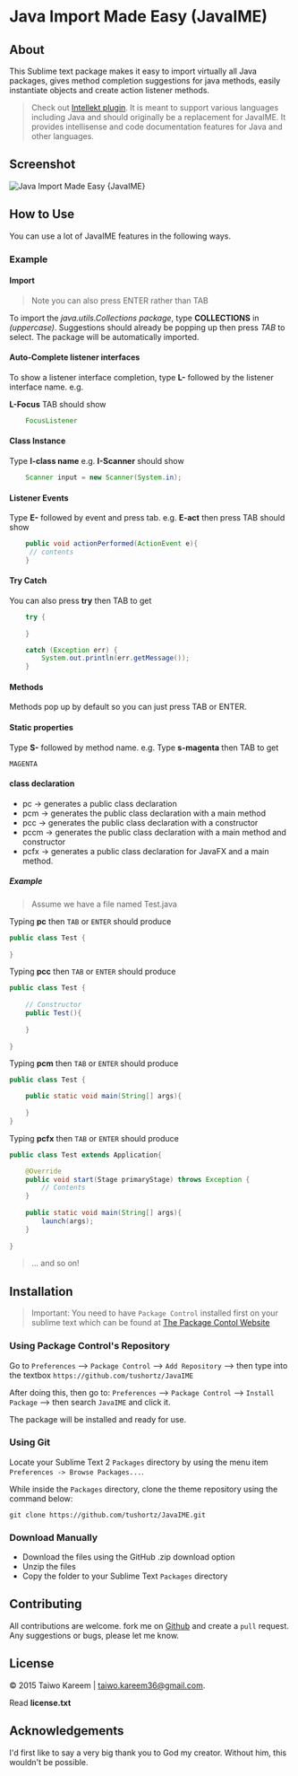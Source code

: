 # Java Import Made Easy (JavaIME)

## About

This Sublime text package makes it easy to import virtually all Java packages, gives method completion suggestions for java methods, easily instantiate objects and create action listener methods.

> Check out [Intellekt plugin](https://github.com/tushortz/intellekt). It is meant to support various languages including Java and should originally be a replacement for JavaIME. It provides intellisense and code documentation features for Java and other languages.


## Screenshot
![Java Import Made Easy {JavaIME}](./preview.gif)

## How to Use

You can use a lot of JavaIME features in the following ways.


### Example
#### Import
> Note you can also press ENTER rather than TAB

To import the *java.utils.Collections package*, type **COLLECTIONS** in *(uppercase)*. Suggestions should already be popping up then press *TAB* to select. The package will be automatically imported.

#### Auto-Complete listener interfaces

To show a listener interface completion, type **L-** followed by the listener interface name. e.g.
	
**L-Focus** TAB should show 

```java
	FocusListener
```

#### Class Instance

Type **I-class name** e.g. **I-Scanner** should show
```java
	Scanner input = new Scanner(System.in);
```

#### Listener Events

Type **E-** followed by event and press tab. e.g.
	**E-act** then press TAB should show

```java
	public void actionPerformed(ActionEvent e){
	 // contents 
	}
```

#### Try Catch
You can also press **try** then TAB to get

```java
	try {
		
	}

	catch (Exception err) {
		System.out.println(err.getMessage());
	}
```

#### Methods

Methods pop up by default so you can just press TAB or ENTER.

#### Static properties
Type **S-** followed by method name. e.g.
Type **s-magenta**  then TAB to get

	MAGENTA


#### class declaration

* pc -> generates a public class declaration
* pcm -> generates the public class declaration with a main method
* pcc -> generates the public class declaration with a constructor
* pccm -> generates the public class declaration with a main method and constructor
* pcfx -> generates a public class declaration for JavaFX and a main method.

##### Example

> Assume we have a file named Test.java

Typing **pc** then `TAB` or `ENTER` should produce

``` java
public class Test {
	
}
```

Typing **pcc** then `TAB` or `ENTER` should produce

``` java
public class Test {
	
	// Constructor
	public Test(){
		
	}
	
}
```

Typing **pcm** then `TAB` or `ENTER` should produce

``` java
public class Test {

	public static void main(String[] args){
		
	}	
}
```

Typing **pcfx** then `TAB` or `ENTER` should produce

``` java
public class Test extends Application{

	@Override
	public void start(Stage primaryStage) throws Exception {
		// Contents
	}
	
	public static void main(String[] args){
		launch(args);
	}
	
}
```
> ... and so on!


## Installation
> Important: You need to have `Package Control` installed first on your sublime text which can be found at [The Package Contol Website](http://packagecontrol.io)

### Using Package Control's Repository

Go to `Preferences` --> `Package Control` --> `Add Repository` --> then type into the textbox `https://github.com/tushortz/JavaIME`

After doing this, then go to: `Preferences` --> `Package Control` --> `Install Package` --> then search `JavaIME` and click it.

The package will be installed and ready for use.


### Using Git

Locate your Sublime Text 2 `Packages` directory by using the menu item `Preferences -> Browse Packages...`.

While inside the `Packages` directory, clone the theme repository using the command below:

    git clone https://github.com/tushortz/JavaIME.git



### Download Manually

* Download the files using the GitHub .zip download option
* Unzip the files
* Copy the folder to your Sublime Text `Packages` directory


## Contributing

All contributions are welcome. fork me on [Github](https://github.com/tushortz/JavaIME) and create a `pull` request. Any suggestions or bugs, please let me know.

## License
© 2015 Taiwo Kareem | taiwo.kareem36@gmail.com.

Read **license.txt**

## Acknowledgements
I'd first like to say a very big thank you to God my creator. Without him, this wouldn't be possible.


